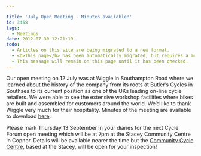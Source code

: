 ```yaml
---

title: 'July Open Meeting - Minutes available!'
id: 3458
tags:
  - Meetings
date: 2012-07-30 12:21:19
todo:
  - Articles on this site are being migrated to a new format.
  - <b>This page</b> has been automatically migrated, but requires a manual check-&amp;-tune to ensure the format and links all work as expected.
  - This message will remain on this page until it has been checked.
---
```


Our open meeting on 12 July was at Wiggle in Southampton Road where we learned about the history of the company from its roots at Butler’s Cycles in Southsea to its current position as one of the UKs leading on-line cycle retailers. We were able to see the extensive workshop facilities where bikes are built and assembled for customers around the world. We’d like to thank Wiggle very much for their hospitality. Minutes of the meeting are available to download [here](http://www.pompeybug.co.uk/wp-content/uploads/2012/07/PCF-Open-Meeting-12Jul12-MINUTES.pdf "Minutes of the PCF Open Meeting 12 July 2012 ").

Please mark Thursday 13 September in your diaries for the next Cycle Forum open meeting which will be at 7pm at the Stacey Community Centre in Copnor. Details will be available nearer the time but the [Community Cycle Centre](http://www.pompeybug.co.uk/community-cycle-centre/ "Community"), based at the Stacey, will be open for your inspection!